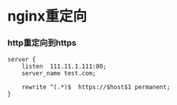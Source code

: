 # nginx重定向

### http重定向到https
```
server {  
    listen  111.11.1.111:80;  
    server_name test.com;  
      
    rewrite ^(.*)$  https://$host$1 permanent;  
} 
```